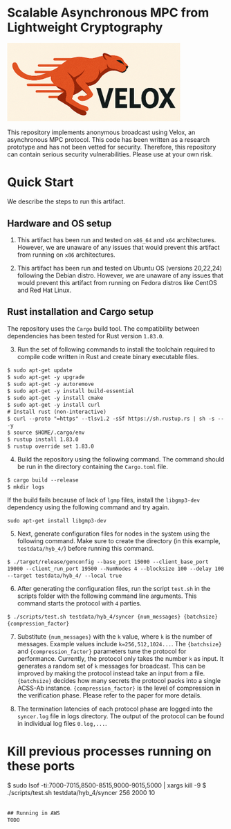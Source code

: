 # Scalable Asynchronous MPC from Lightweight Cryptography

<img src="images/velox_logo.png" width="400"/>

This repository implements anonymous broadcast using Velox, an asynchronous MPC protocol. This code has been written as a research prototype and has not been vetted for security. Therefore, this repository can contain serious security vulnerabilities. Please use at your own risk. 

# Quick Start
We describe the steps to run this artifact. 

## Hardware and OS setup
1. This artifact has been run and tested on `x86_64` and `x64` architectures. However, we are unaware of any issues that would prevent this artifact from running on `x86` architectures. 

2. This artifact has been run and tested on Ubuntu OS (versions 20,22,24) following the Debian distro. However, we are unaware of any issues that would prevent this artifact from running on Fedora distros like CentOS and Red Hat Linux. 

## Rust installation and Cargo setup
The repository uses the `Cargo` build tool. The compatibility between dependencies has been tested for Rust version `1.83.0`.

3. Run the set of following commands to install the toolchain required to compile code written in Rust and create binary executable files. 
```
$ sudo apt-get update
$ sudo apt-get -y upgrade
$ sudo apt-get -y autoremove
$ sudo apt-get -y install build-essential
$ sudo apt-get -y install cmake
$ sudo apt-get -y install curl
# Install rust (non-interactive)
$ curl --proto "=https" --tlsv1.2 -sSf https://sh.rustup.rs | sh -s -- -y
$ source $HOME/.cargo/env
$ rustup install 1.83.0
$ rustup override set 1.83.0
```
4. Build the repository using the following command. The command should be run in the directory containing the `Cargo.toml` file. 
```
$ cargo build --release
$ mkdir logs
```
If the build fails because of lack of `lgmp` files, install the `libgmp3-dev` dependency using the following command and try again.
```
sudo apt-get install libgmp3-dev
```

5. Next, generate configuration files for nodes in the system using the following command. Make sure to create the directory (in this example, `testdata/hyb_4/`) before running this command. 
```
$ ./target/release/genconfig --base_port 15000 --client_base_port 19000 --client_run_port 19500 --NumNodes 4 --blocksize 100 --delay 100 --target testdata/hyb_4/ --local true
```

6. After generating the configuration files, run the script `test.sh` in the scripts folder with the following command line arguments. This command starts the protocol with `4` parties. 
```
$ ./scripts/test.sh testdata/hyb_4/syncer {num_messages} {batchsize} {compression_factor}
```

7. Substitute `{num_messages}` with the `k` value, where `k` is the number of messages.  Example values include `k=256,512,1024...`. The `{batchsize}` and `{compression_factor}` parameters tune the protocol for performance. Currently, the protocol only takes the number `k` as input. It generates a random set of `k` messages for broadcast. This can be improved by making the protocol instead take an input from a file. `{batchsize}` decides how many secrets the protocol packs into a single ACSS-Ab instance. `{compression_factor}` is the level of compression in the verification phase. Please refer to the paper for more details. 


8. The termination latencies of each protocol phase are logged into the `syncer.log` file in logs directory. The output of the protocol can be found in individual log files `0.log,...`. 

# Kill previous processes running on these ports
$ sudo lsof -ti:7000-7015,8500-8515,9000-9015,5000 | xargs kill -9
$ ./scripts/test.sh testdata/hyb_4/syncer 256 2000 10
```

## Running in AWS
TODO